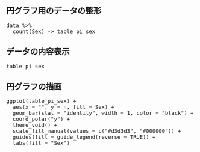 ## 円グラフ用のデータの整形

<pre class="file" data-target="clipboard">
data %>%
  count(Sex) -> table_pi_sex
</pre>

## データの内容表示


<pre class="file" data-target="clipboard">
table_pi_sex
</pre>


## 円グラフの描画

<pre class="file" data-target="clipboard">
ggplot(table_pi_sex) +
  aes(x = "", y = n, fill = Sex) +
  geom_bar(stat = "identity", width = 1, color = "black") +
  coord_polar("y") +
  theme_void() +
  scale_fill_manual(values = c("#d3d3d3", "#000000")) +
  guides(fill = guide_legend(reverse = TRUE)) +
  labs(fill = "Sex")
</pre>
